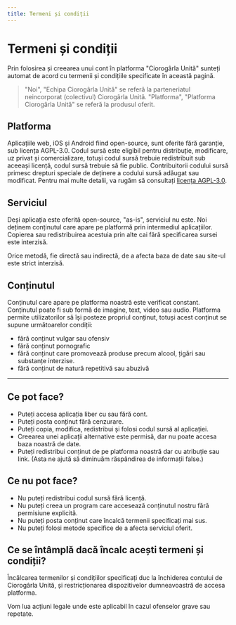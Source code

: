 ```yaml
---
title: Termeni și condiții
---
```


# Termeni și condiții

Prin folosirea și creearea unui cont în platforma
"Ciorogârla Unită" sunteți automat de acord cu
termenii și condițiile specificate în această pagină.

> "Noi", "Echipa Ciorogârla Unită" se referă la parteneriatul neincorporat (colectivul) Ciorogârla Unită.
> "Platforma", "Platforma Ciorogârla Unită" se referă la produsul oferit.

## Platforma

Aplicațiile web, iOS și Android fiind open-source, sunt oferite fără garanție,
sub licența AGPL-3.0. Codul sursă este eligibil pentru
distribuție, modificare, uz privat și comercializare, totuși
codul sursă trebuie redistribuit sub aceeași licență, codul sursă
trebuie să fie public. Contribuitorii codului sursă primesc
drepturi speciale de deținere a codului sursă adăugat sau modificat.
Pentru mai multe detalii, va rugăm să consultați 
[licența AGPL-3.0](https://github.com/ciorogarlaunita/app/blob/main/LICENSE).

## Serviciul

Deși aplicația este oferită open-source, "as-is", serviciul nu este.
Noi deținem conținutul care apare pe platformă prin intermediul aplicațiilor.
Copierea sau redistribuirea acestuia prin alte cai fără
specificarea sursei este interzisă.

Orice metodă, fie directă sau indirectă, de a afecta baza de date sau site-ul
este strict interzisă.

## Conținutul

Conținutul care apare pe platforma noastră este verificat constant. Conținutul
poate fi sub formă de imagine, text, video sau audio. Platforma permite utilizatorilor
să își posteze propriul conținut, totuși acest conținut se supune următoarelor condiții:
* fără conținut vulgar sau ofensiv
* fără conținut pornografic
* fără conținut care promovează produse precum alcool, țigări sau substanțe interzise.
* fără conținut de natură repetitivă sau abuzivă

****

## Ce pot face?

* Puteți accesa aplicația liber cu sau fără cont.
* Puteți posta conținut fără cenzurare.
* Puteți copia, modifica, redistribui și folosi codul sursă al aplicației.
* Creearea unei aplicații alternative este permisă, dar nu poate accesa baza noastră de date.
* Puteți redistribui conținut de pe platforma noastră dar cu atribuție sau link.
(Asta ne ajută să diminuăm răspândirea de informații false.)

## Ce nu pot face?

* Nu puteți redistribui codul sursă fără licență.
* Nu puteți creea un program care accesează conținutul nostru fără permisiune explicită.
* Nu puteți posta conținut care încalcă termenii specificați mai sus.
* Nu puteți folosi metode specifice de a afecta serviciul oferit.

## Ce se întâmplă dacă încalc acești termeni și condiții?

Încălcarea termenilor și condițiilor specificați duc la închiderea contului de 
Ciorogârla Unită, și restricționarea dispozitivelor dumneavoastră de accesa 
platforma.

Vom lua acțiuni legale unde este aplicabil în cazul ofenselor grave sau repetate.
